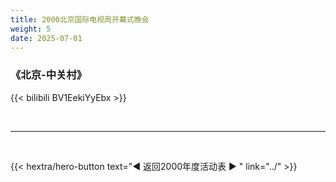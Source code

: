 ```yaml
---
title: 2000北京国际电视周开幕式晚会
weight: 5
date: 2025-07-01
---
```


### 《北京-中关村》

{{< bilibili BV1EekiYyEbx >}}


<br>
<hr>
<br>

{{< hextra/hero-button text="◀ 返回2000年度活动表 ▶ " link="../" >}}